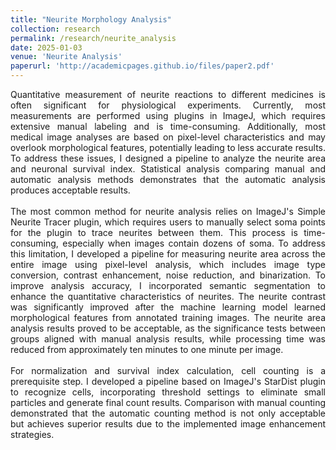 ```yaml
---
title: "Neurite Morphology Analysis"
collection: research
permalink: /research/neurite_analysis
date: 2025-01-03
venue: 'Neurite Analysis'
paperurl: 'http://academicpages.github.io/files/paper2.pdf'
---
```

<div style="text-align: justify;">
Quantitative measurement of neurite reactions to different medicines is often significant for physiological experiments. Currently, most measurements are performed using plugins in ImageJ, which requires extensive manual labeling and is time-consuming. Additionally, most medical image analyses are based on pixel-level characteristics and may overlook morphological features, potentially leading to less accurate results. To address these issues, I designed a pipeline to analyze the neurite area and neuronal survival index. Statistical analysis comparing manual and automatic analysis methods demonstrates that the automatic analysis produces acceptable results.
</div>

<br>

<div style="text-align: justify;">
The most common method for neurite analysis relies on ImageJ's Simple Neurite Tracer plugin, which requires users to manually select soma points for the plugin to trace neurites between them. This process is time-consuming, especially when images contain dozens of soma. To address this limitation, I developed a pipeline for measuring neurite area across the entire image using pixel-level analysis, which includes image type conversion, contrast enhancement, noise reduction, and binarization. To improve analysis accuracy, I incorporated semantic segmentation to enhance the quantitative characteristics of neurites. The neurite contrast was significantly improved after the machine learning model learned morphological features from annotated training images. The neurite area analysis results proved to be acceptable, as the significance tests between groups aligned with manual analysis results, while processing time was reduced from approximately ten minutes to one minute per image.
</div>

<br>

<div style="text-align: justify;">
For normalization and survival index calculation, cell counting is a prerequisite step. I developed a pipeline based on ImageJ's StarDist plugin to recognize cells, incorporating threshold settings to eliminate small particles and generate final count results. Comparison with manual counting demonstrated that the automatic counting method is not only acceptable but achieves superior results due to the implemented image enhancement strategies.
</div>

